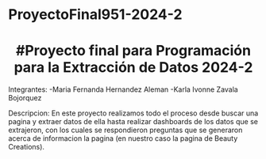 # ProyectoFinal951-2024-2
<h1 align="center"> #Proyecto final para Programación para la Extracción de Datos 2024-2 </h1>

Integrantes:
-Maria Fernanda Hernandez Aleman
-Karla Ivonne Zavala Bojorquez

Descripcion:
En este proyecto realizamos todo el proceso desde buscar una pagina y extraer datos de ella hasta realizar dashboards de los datos que se extrajeron, con los cuales se respondieron preguntas que se generaron acerca de informacion la pagina (en nuestro caso la pagina de Beauty Creations).

